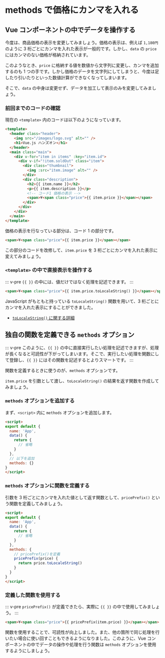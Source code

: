 # methods で価格にカンマを入れる

## Vue コンポーネントの中でデータを操作する

今度は、商品価格の表示を変更してみましょう。価格の表示は、例えば `1,180円` のように 3 桁ごとにカンマを入れた表示が一般的です。しかし、`data` の `price` にはカンマのない価格が格納されています。

このようなとき、`price` に格納する値を数値から文字列に変更し、カンマを追加するのも 1 つの手です。しかし価格のデータを文字列にしてしまうと、今度は足したり引いたりといった数値計算ができなくなってしまいます。

そこで、`data` の中身は変更せず、データを加工して表示のみを変更してみましょう。

### 前回までのコードの確認

現在の `<template>` 内のコードは以下のようになっています。

```html
<template>
  <header class="header">
    <img src="/images/logo.svg" alt="" />
    <h1>Vue.js ハンズオン</h1>
  </header>
  <main class="main">
    <div v-for="item in items" :key="item.id">
      <div v-if="!item.soldOut" class="item">
        <div class="thumbnail">
          <img :src="item.image" alt="" />
        </div>
        <div class="description">
          <h2>{{ item.name }}</h2>
          <p>{{ item.description }}</p>
          <!-- コード1 価格の表示 -->
          <span>¥<span class="price">{{ item.price }}</span></span>
        </div>
      </div>
    </div>
  </main>
</template>
```

価格の表示を行なっている部分は、コード 1 の部分です。

```html
<span>¥<span class="price">{{ item.price }}</span></span>
```

この部分のコードを改修して、`item.price` を 3 桁ごとにカンマを入れた表示に変えてみましょう。

### `<template>` の中で直接表示を操作する

::: v-pre
`{{ }}` の中には、値だけではなく処理を記述できます。
:::

```html
<span>¥<span class="price">{{ item.price.toLocaleString() }}</span></span>
```

JavaScript がもともと持っている `toLocaleString()` 関数を用いて、3 桁ごとにカンマを入れた表示にすることができました。

- [ `toLocaleString()` に関する詳細](https://developer.mozilla.org/ja/docs/Web/JavaScript/Reference/Global_Objects/Number/toLocaleString)

## 独自の関数を定義できる `methods` オプション

::: v-pre
このように、`{{ }}` の中に直接実行したい処理を記述できますが、処理が長くなると可読性が下がってしまいます。そこで、実行したい処理を関数にして登録し、`{{ }}` にはその関数を記述するとよりスマートです。
:::

関数を定義するときに使うのが、`methods` オプションです。

`item.price` を引数として渡し、`toLocaleString()` の結果を返す関数を作成してみましょう。

### `methods` オプションを追加する

まず、`<script>` 内に `methods` オプションを追加します。

```html
<script>
export default {
  name: 'App',
  data() {
    return {
      // 省略
    }
  },
  // 以下を追加
  methods: {}
}
</script>
```

### `methods` オプションに関数を定義する

引数を 3 桁ごとにカンマを入れた値として返す関数として、`pricePrefix()` という関数を定義してみましょう。

```html
<script>
export default {
  name: 'App',
  data() {
    return {
      // 省略
    }
  },
  methods: {
    // pricePrefix()を定義
    pricePrefix(price) {
      return price.toLocaleString()
    }
  }
}
</script>
```

### 定義した関数を使用する

::: v-pre
`pricePrefix()` が定義できたら、実際に `{{ }}` の中で使用してみましょう。
:::

```html
<span>¥<span class="price">{{ pricePrefix(item.price) }}</span></span>
```

関数を使用することで、可読性が向上しました。また、他の箇所で同じ処理を行いたい場合に使い回すこともできるようになりました。このように、Vue コンポーネントの中でデータの操作や処理を行う関数は `methods` オプションを使用するようにしましょう。
